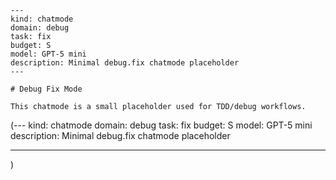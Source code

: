 ```chatmode
---
kind: chatmode
domain: debug
task: fix
budget: S
model: GPT-5 mini
description: Minimal debug.fix chatmode placeholder
---

# Debug Fix Mode

This chatmode is a small placeholder used for TDD/debug workflows.

```

(---
kind: chatmode
domain: debug
task: fix
budget: S
model: GPT-5 mini
description: Minimal debug.fix chatmode placeholder

---

)
